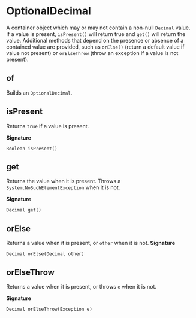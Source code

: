 # OptionalDecimal

A container object which may or may not contain a non-null `Decimal` value. If a value is present, `isPresent()` will return true and `get()` will return the value. Additional methods that depend on the presence or absence of a contained value are provided, such as `orElse()` (return a default value if value not present) or `orElseThrow` (throw an exception if a value is not present).

## of

Builds an `OptionalDecimal`.

## isPresent

Returns `true` if a value is present.

**Signature**
```
Boolean isPresent()
```

## get

Returns the value when it is present. Throws a `System.NoSuchElementException` when it is not.

**Signature**
```
Decimal get()
```

## orElse

Returns a value when it is present, or `other` when it is not.
**Signature**
```
Decimal orElse(Decimal other)
```

## orElseThrow

Returns a value when it is present, or throws `e` when it is not.

**Signature**
```
Decimal orElseThrow(Exception e)
```


